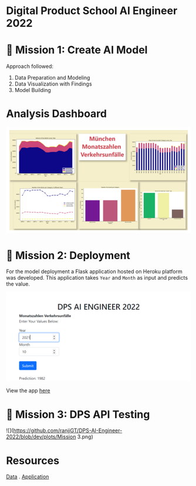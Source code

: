 # Digital Product School AI Engineer 2022

# 🚀 Mission 1: Create AI Model

Approach followed:

1. Data Preparation and Modeling
2. Data Visualization with Findings
3. Model Building

Analysis Dashboard
=======================

![](https://github.com/ranjiGT/DPS-AI-Engineer-2022/blob/dev/plots/Dashboard_page-0001.jpg)


# 🚀 Mission 2: Deployment

For the model deployment a Flask application hosted on Heroku platform was developed.
This application takes `Year` and `Month` as input and predicts the value.

![](https://github.com/ranjiGT/DPS-AI-Engineer-2022/blob/dev/plots/Deploy_1.png)

View the app [here](https://ranji-dps-2022.herokuapp.com/)


# 🚀 Mission 3: DPS API Testing

![](https://github.com/ranjiGT/DPS-AI-Engineer-2022/blob/dev/plots/Mission 3.png)

# Resources 

[Data](https://opendata.muenchen.de/dataset/monatszahlen-verkehrsunfaelle/resource/40094bd6-f82d-4979-949b-26c8dc00b9a7) . [Application](https://ranji-dps-2022.herokuapp.com/)

